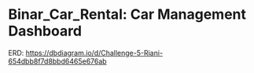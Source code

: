 # Binar_Car_Rental: Car Management Dashboard
ERD:
https://dbdiagram.io/d/Challenge-5-Riani-654dbb8f7d8bbd6465e676ab
